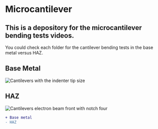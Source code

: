 # Microcantilever

## This is a depository for the microcantilever bending tests videos.
You could check each folder for the cantilever bending tests in the base metal versus HAZ. 




## Base Metal
![Cantilevers with the indenter tip size](https://user-images.githubusercontent.com/58833084/147602080-06635f0c-5a4c-48a8-9472-dcbb8c013a80.png)

## HAZ
![Cantilevers electron beam front with notch four](https://user-images.githubusercontent.com/58833084/147602000-8497aa3f-baa6-459c-8e8e-8355a4775d72.png)

```diff
+ Base metal 
- HAZ
```

